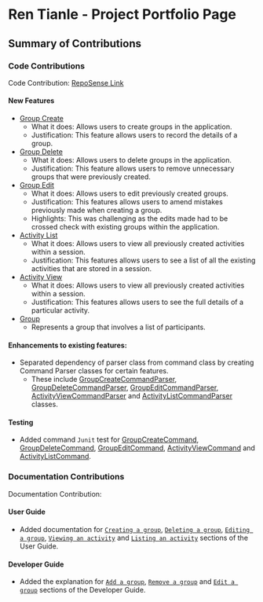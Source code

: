 # Ren Tianle - Project Portfolio Page

## Summary of Contributions

### Code Contributions
Code Contribution: [RepoSense Link](https://nus-cs2113-ay2122s2.github.io/tp-dashboard/?search=&sort=totalCommits%20dsc&sortWithin=title&since=2022-02-18&timeframe=commit&mergegroup=&groupSelect=groupByRepos&breakdown=true&checkedFileTypes=docs~functional-code~test-code~other&tabOpen=true&tabType=authorship&tabAuthor=lelerer&tabRepo=AY2122S2-CS2113T-T10-1%2Ftp%5Bmaster%5D&authorshipIsMergeGroup=false&authorshipFileTypes=docs~functional-code~test-code&authorshipIsBinaryFileTypeChecked=false)

#### New Features
* [Group Create](https://github.com/AY2122S2-CS2113T-T10-1/tp/blob/master/src/main/java/seedu/splitlah/command/GroupCreateCommand.java)
    * What it does: Allows users to create groups in the application.
    * Justification: This feature allows users to record the details of a group.
* [Group Delete](https://github.com/AY2122S2-CS2113T-T10-1/tp/blob/master/src/main/java/seedu/splitlah/command/GroupDeleteCommand.java)
    * What it does: Allows users to delete groups in the application.
    * Justification: This feature allows users to remove unnecessary groups that were previously created.
* [Group Edit](https://github.com/AY2122S2-CS2113T-T10-1/tp/blob/master/src/main/java/seedu/splitlah/command/GroupEditCommand.java)
    * What it does: Allows users to edit previously created groups.
    * Justification: This features allows users to amend mistakes previously made when creating a group. 
    * Highlights: This was challenging as the edits made had to be crossed check with existing groups within the application.
* [Activity List](https://github.com/AY2122S2-CS2113T-T10-1/tp/blob/master/src/main/java/seedu/splitlah/command/ActivityListCommand.java)
    * What it does: Allows users to view all previously created activities within a session.
    * Justification: This features allows users to see a list of all the existing activities that are stored in a session.
* [Activity View](https://github.com/AY2122S2-CS2113T-T10-1/tp/blob/master/src/main/java/seedu/splitlah/command/ActivityViewCommand.java)
    * What it does: Allows users to view all previously created activities within a session.
    * Justification: This features allows users to see the full details of a particular activity.
* [Group](https://github.com/AY2122S2-CS2113T-T10-1/tp/blob/master/src/main/java/seedu/splitlah/data/Group.java)
    * Represents a group that involves a list of participants.

#### Enhancements to existing features:
* Separated dependency of parser class from command class by creating Command Parser classes for certain features.
  * These include [GroupCreateCommandParser](https://github.com/AY2122S2-CS2113T-T10-1/tp/blob/master/src/main/java/seedu/splitlah/parser/commandparser/GroupCreateCommandParser.java),
    [GroupDeleteCommandParser](https://github.com/AY2122S2-CS2113T-T10-1/tp/blob/master/src/main/java/seedu/splitlah/parser/commandparser/GroupDeleteCommandParser.java),
    [GroupEditCommandParser](https://github.com/AY2122S2-CS2113T-T10-1/tp/blob/master/src/main/java/seedu/splitlah/parser/commandparser/GroupEditCommandParser.java),
    [ActivityViewCommandParser](https://github.com/AY2122S2-CS2113T-T10-1/tp/blob/master/src/main/java/seedu/splitlah/parser/commandparser/ActivityViewCommandParser.java) and 
    [ActivityListCommandParser](https://github.com/AY2122S2-CS2113T-T10-1/tp/blob/master/src/main/java/seedu/splitlah/parser/commandparser/ActivityListCommandParser.java) classes.

#### Testing
* Added command `Junit` test for
  [GroupCreateCommand](https://github.com/AY2122S2-CS2113T-T10-1/tp/blob/master/src/test/java/seedu/splitlah/command/GroupCreateCommandTest.java),
  [GroupDeleteCommand](https://github.com/AY2122S2-CS2113T-T10-1/tp/blob/master/src/test/java/seedu/splitlah/command/GroupDeleteCommandTest.java),
  [GroupEditCommand](https://github.com/AY2122S2-CS2113T-T10-1/tp/blob/master/src/test/java/seedu/splitlah/command/GroupEditCommandTest.java),
  [ActivityViewCommand](https://github.com/AY2122S2-CS2113T-T10-1/tp/blob/master/src/test/java/seedu/splitlah/command/ActivityViewCommandTest.java) and
  [ActivityListCommand](https://github.com/AY2122S2-CS2113T-T10-1/tp/blob/master/src/test/java/seedu/splitlah/command/ActivityListCommandTest.java).

### Documentation Contributions
Documentation Contribution:

#### User Guide
* Added documentation for [`Creating a group`](https://ay2122s2-cs2113t-t10-1.github.io/tp/UserGuide.html#creating-a-group-group-create),
  [`Deleting a group`](https://ay2122s2-cs2113t-t10-1.github.io/tp/UserGuide.html#deleting-a-group-group-delete),
  [`Editing a group`](https://ay2122s2-cs2113t-t10-1.github.io/tp/UserGuide.html#editing-a-group-group-edit),
  [`Viewing an activity`](https://ay2122s2-cs2113t-t10-1.github.io/tp/UserGuide.html#viewing-an-activity-activity-view) and
  [`Listing an activity`](https://ay2122s2-cs2113t-t10-1.github.io/tp/UserGuide.html#listing-all-activities-in-a-session-activity-list) sections of the User Guide.

#### Developer Guide
* Added the explanation for [`Add a group`](https://ay2122s2-cs2113t-t10-1.github.io/tp/DeveloperGuide.html#add-a-group),
  [`Remove a group`](https://ay2122s2-cs2113t-t10-1.github.io/tp/DeveloperGuide.html#remove-a-group) and
  [`Edit a group`](https://ay2122s2-cs2113t-t10-1.github.io/tp/DeveloperGuide.html#edit-a-gorup) sections of the Developer Guide.
